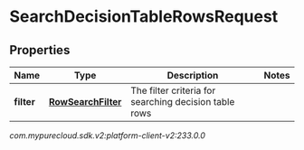 # SearchDecisionTableRowsRequest


## Properties

| Name | Type | Description | Notes |
| ------------ | ------------- | ------------- | ------------- |
| **filter** | [**RowSearchFilter**](RowSearchFilter) | The filter criteria for searching decision table rows |  |




_com.mypurecloud.sdk.v2:platform-client-v2:233.0.0_

